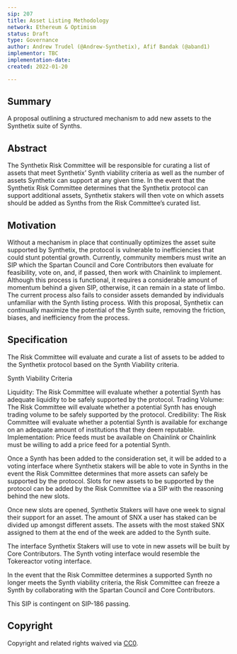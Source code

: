 ```yaml
---
sip: 207
title: Asset Listing Methodology
network: Ethereum & Optimism
status: Draft
type: Governance
author: Andrew Trudel (@Andrew-Synthetix), Afif Bandak (@aband1)
implementor: TBC
implementation-date:
created: 2022-01-20

---
```


## Summary

A proposal outlining a structured mechanism to add new assets to the Synthetix suite of Synths. 

## Abstract

The Synthetix Risk Committee will be responsible for curating a list of assets that meet Synthetix’ Synth viability criteria as well as the number of assets Synthetix can support at any given time. In the event that the Synthetix Risk Committee determines that the Synthetix protocol can support additional assets, Synthetix stakers will then vote on which assets should be added as Synths from the Risk Committee’s curated list. 

## Motivation

Without a mechanism in place that continually optimizes the asset suite supported by Synthetix, the protocol is vulnerable to inefficiencies that could stunt potential growth. Currently, community members must write an SIP which the Spartan Council and Core Contributors then evaluate for feasibility, vote on, and, if passed, then work with Chainlink to implement. Although this process is functional, it requires a considerable amount of momentum behind a given SIP, otherwise, it can remain in a state of limbo. The current process also fails to consider assets demanded by individuals unfamiliar with the Synth listing process. With this proposal, Synthetix can continually maximize the potential of the Synth suite, removing the friction, biases, and inefficiency from the process.

## Specification

The Risk Committee will evaluate and curate a list of assets to be added to the Synthetix protocol based on the Synth Viability criteria. 

Synth Viability Criteria 

Liquidity: The Risk Committee will evaluate whether a potential Synth has adequate liquidity to be safely supported by the protocol. 
Trading Volume: The Risk Committee will evaluate whether a potential Synth has enough trading volume to be safely supported by the protocol. 
Credibility: The Risk Committee will evaluate whether a potential Synth is available for exchange on an adequate amount of institutions that they deem reputable. 
Implementation: Price feeds must be available on Chainlink or Chainlink must be willing to add a price feed for a potential Synth. 

Once a Synth has been added to the consideration set, it will be added to a voting interface where Synthetix stakers will be able to vote in Synths in the event the Risk Committee determines that more assets can safely be supported by the protocol. Slots for new assets to be supported by the protocol can be added by the Risk Committee via a SIP with the reasoning behind the new slots. 

Once new slots are opened, Synthetix Stakers will have one week to signal their support for an asset. The amount of SNX a user has staked can be divided up amongst different assets. The assets with the most staked SNX assigned to them at the end of the week are added to the Synth suite. 

The interface Synthetix Stakers will use to vote in new assets will be built by Core Contributors. The Synth voting interface would resemble the Tokereactor voting interface. 

In the event that the Risk Committee determines a supported Synth no longer meets the Synth viability criteria, the Risk Committee can freeze a Synth by collaborating with the Spartan Council and Core Contributors. 

This SIP is contingent on SIP-186 passing. 

## Copyright

Copyright and related rights waived via [CC0](https://creativecommons.org/publicdomain/zero/1.0/).


